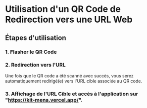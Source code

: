 # Utilisation d'un QR Code de Redirection vers une URL Web

## Étapes d'utilisation

### 1. Flasher le QR Code

### 2. Redirection vers l'URL

Une fois que le QR code a été scanné avec succès, vous serez automatiquement redirigé(e) vers l'URL cible associée au QR code.

### 3. Affichage de l'URL Cible et accès à l'application sur "https://kit-mena.vercel.app/".
